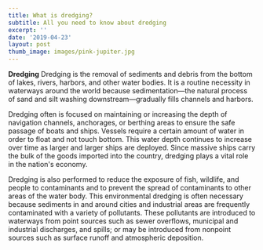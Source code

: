 ```yaml
---
title: What is dredging?
subtitle: All you need to know about dredging
excerpt: ''
date: '2019-04-23'
layout: post
thumb_image: images/pink-jupiter.jpg
---
```


**Dredging** Dredging is the removal of sediments and debris from the bottom of lakes, rivers, harbors, and other water bodies. It is a routine necessity in waterways around the world because sedimentation—the natural process of sand and silt washing downstream—gradually fills channels and harbors.

Dredging often is focused on maintaining or increasing the depth of navigation channels, anchorages, or berthing areas to ensure the safe passage of boats and ships. Vessels require a certain amount of water in order to float and not touch bottom. This water depth continues to increase over time as larger and larger ships are deployed. Since massive ships carry the bulk of the goods imported into the country, dredging plays a vital role in the nation's economy.

Dredging is also performed to reduce the exposure of fish, wildlife, and people to contaminants and to prevent the spread of contaminants to other areas of the water body. This environmental dredging is often necessary because sediments in and around cities and industrial areas are frequently contaminated with a variety of pollutants. These pollutants are introduced to waterways from point sources such as sewer overflows, municipal and industrial discharges, and spills; or may be introduced from nonpoint sources such as surface runoff and atmospheric deposition.